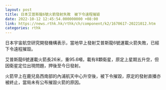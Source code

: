 ```yaml
---
layout: post
title: 日本艾普斯龍6號火箭發射失敗　被下令遠程摧毀
date: 2022-10-12 12:45:54.000000000 +08:00
link: https://news.rthk.hk/rthk/ch/component/k2/1670617-20221012.htm
categories: rthk
---
```


日本宇宙航空研究開發機構表示，當地早上發射艾普斯龍6號運載火箭失敗，已經下令遠程摧毀。

艾普斯龍6號運載火箭長26米，重95.6噸，載有8顆衛星，原定上星期五升空，但因衛星定位出現問題，押後至今日發射。

火箭早上在鹿兒島西南部的內浦航天中心升空後，被下令摧毀，原定的發射直播亦被終止，當局未有公布摧毀火箭的原因。
